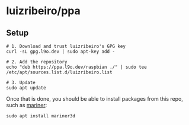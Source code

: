 # luizribeiro/ppa

## Setup

```
# 1. Download and trust luizribeiro's GPG key
curl -sL gpg.l9o.dev | sudo apt-key add -

# 2. Add the repository
echo "deb https://ppa.l9o.dev/raspbian ./" | sudo tee /etc/apt/sources.list.d/luizribeiro.list

# 3. Update
sudo apt update
```

Once that is done, you should be able to install packages from this repo,
such as [mariner](https://github.com/luizribeiro/mariner/):

```
sudo apt install mariner3d
```
